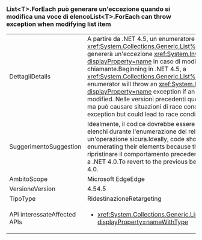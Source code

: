 ### <a name="listlttgtforeach-can-throw-exception-when-modifying-list-item"></a><span data-ttu-id="94b05-101">List&lt;T&gt;.ForEach può generare un'eccezione quando si modifica una voce di elenco</span><span class="sxs-lookup"><span data-stu-id="94b05-101">List&lt;T&gt;.ForEach can throw exception when modifying list item</span></span>

|   |   |
|---|---|
|<span data-ttu-id="94b05-102">Dettagli</span><span class="sxs-lookup"><span data-stu-id="94b05-102">Details</span></span>|<span data-ttu-id="94b05-103">A partire da .NET 4.5, un enumeratore <xref:System.Collections.Generic.List%601.ForEach(System.Action{%600})> genererà un'eccezione <xref:System.InvalidOperationException?displayProperty=name> in caso di modifica di un elemento nella raccolta chiamante.</span><span class="sxs-lookup"><span data-stu-id="94b05-103">Beginning in .NET 4.5, a <xref:System.Collections.Generic.List%601.ForEach(System.Action{%600})> enumerator will throw an <xref:System.InvalidOperationException?displayProperty=name> exception if an element in the calling collection is modified.</span></span> <span data-ttu-id="94b05-104">Nelle versioni precedenti questa condizione non genera un'eccezione ma può causare situazioni di race condition.</span><span class="sxs-lookup"><span data-stu-id="94b05-104">Previously, this would not throw an exception but could lead to race conditions.</span></span>|
|<span data-ttu-id="94b05-105">Suggerimento</span><span class="sxs-lookup"><span data-stu-id="94b05-105">Suggestion</span></span>|<span data-ttu-id="94b05-106">Idealmente, il codice dovrebbe essere corretto per evitare la modifica degli elenchi durante l'enumerazione dei relativi elementi, perché questa non è mai un'operazione sicura.</span><span class="sxs-lookup"><span data-stu-id="94b05-106">Ideally, code should be fixed to not modify lists while enumerating their elements because that is never a safe operation.</span></span> <span data-ttu-id="94b05-107">Per ripristinare il comportamento precedente, tuttavia, un'app può essere destinata a .NET 4.0.</span><span class="sxs-lookup"><span data-stu-id="94b05-107">To revert to the previous behavior, though, an app may target .NET 4.0.</span></span>|
|<span data-ttu-id="94b05-108">Ambito</span><span class="sxs-lookup"><span data-stu-id="94b05-108">Scope</span></span>|<span data-ttu-id="94b05-109">Microsoft Edge</span><span class="sxs-lookup"><span data-stu-id="94b05-109">Edge</span></span>|
|<span data-ttu-id="94b05-110">Versione</span><span class="sxs-lookup"><span data-stu-id="94b05-110">Version</span></span>|<span data-ttu-id="94b05-111">4.5</span><span class="sxs-lookup"><span data-stu-id="94b05-111">4.5</span></span>|
|<span data-ttu-id="94b05-112">Tipo</span><span class="sxs-lookup"><span data-stu-id="94b05-112">Type</span></span>|<span data-ttu-id="94b05-113">Ridestinazione</span><span class="sxs-lookup"><span data-stu-id="94b05-113">Retargeting</span></span>|
|<span data-ttu-id="94b05-114">API interessate</span><span class="sxs-lookup"><span data-stu-id="94b05-114">Affected APIs</span></span>|<ul><li><xref:System.Collections.Generic.List%601.ForEach(System.Action{%600})?displayProperty=nameWithType></li></ul>|


